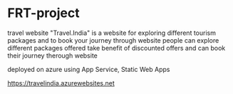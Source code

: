 # FRT-project
travel website "Travel.India" is a website for exploring different tourism packages and to book your journey 
through website people can explore different packages offered take benefit of discounted offers and can book their journey therough website

deployed on azure using App Service, Static Web Apps

https://travelindia.azurewebsites.net
